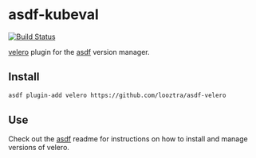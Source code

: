 # asdf-kubeval

[![Build Status](https://travis-ci.org/looztra/asdf-velero.svg?branch=master)](https://travis-ci.org/looztra/asdf-velero)

[velero](https://github.com/heptio/velero) plugin for the [asdf](https://github.com/asdf-vm/asdf) version manager.

## Install

```bash
asdf plugin-add velero https://github.com/looztra/asdf-velero
```

## Use

Check out the [asdf](https://github.com/asdf-vm/asdf) readme for instructions on how to install and manage versions of velero.
